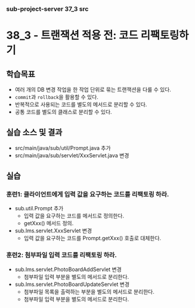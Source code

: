 ### sub-project-server 37_3 src ###

# 38_3 - 트랜잭션 적용 전: 코드 리팩토링하기


## 학습목표

- 여러 개의 DB 변경 작업을 한 작업 단위로 묶는 트랜잭션을 다룰 수 있다.
- `commit`과 `rollback`을 활용할 수 있다.
- 반복적으로 사용되는 코드를 별도의 메서드로 분리할 수 있다.
- 공통 코드를 별도의 클래스로 분리할 수 있다.

## 실습 소스 및 결과

- src/main/java/sub/util/Prompt.java 추가
- src/main/java/sub/servlet/XxxServlet.java 변경

## 실습  

### 훈련1: 클라이언트에게 입력 값을 요구하는 코드를 리팩토링 하라.

- sub.util.Prompt 추가
  - 입력 값을 요구하는 코드를 메서드로 정의한다.
  - getXxx() 메서드 정의.
- sub.lms.servlet.XxxServlet 변경
  - 입력 값을 요구하는 코드를 Prompt.getXxx() 호출로 대체한다.

### 훈련2: 첨부파일 입력 코드를 리팩토링 하라.

- sub.lms.servlet.PhotoBoardAddServlet 변경
  - 첨부파일 입력 부분을 별도의 메서드로 분리한다.
- sub.lms.servlet.PhotoBoardUpdateServlet 변경
  - 첨부파일 목록을 출력하는 부분을 별도의 메서드로 분리한다.
  - 첨부파일 입력 부분을 별도의 메서드로 분리한다.